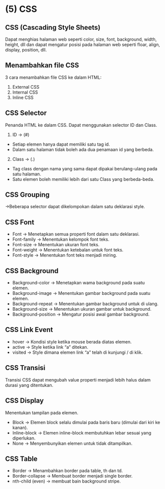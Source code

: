 # (5) CSS

## CSS (Cascading Style Sheets)
Dapat menghias halaman web seperti color, size, font, background, width, height, dll dan dapat mengatur posisi pada halaman web seperti floar, align, display, position, dll.

## Menambahkan file CSS
3 cara menambahkan file CSS ke dalam HTML:
1. External CSS
2. Internal CSS
3. Inline CSS

## CSS Selector
Penanda HTML ke dalam CSS. Dapat menggunakan selector ID dan Class.
1. ID -> (#)
- Setiap elemen hanya dapat memiliki satu tag id.
- Dalam satu halaman tidak boleh ada dua penamaan id yang berbeda.
2. Class -> (.)
- Tag class dengan nama yang sama dapat dipakai berulang-ulang pada satu halaman.
- Satu elemen boleh memiliki lebih dari satu Class yang berbeda-beda.

## CSS Grouping
->Beberapa selector dapat dikelompokan dalam satu deklarasi style.

## CSS Font
- Font -> Menetapkan semua properti font dalam satu deklarasi.
- Font-family -> Menentukan kelompok font teks.
- Font-size -> Menentukan ukuran font teks.
- Font-weight -> Menentukan ketebalan untuk font teks.
- Font-style -> Menentukan font teks menjadi miring.

## CSS Background
- Background-color -> Menetapkan wama background pada suatu elemen.
- Background-image -> Menentukan gambar background pada suatu elemen.
- Background-repeat -> Menentukan gambar background untuk di ulang.
- Background-size -> Menentukan ukuran gambar untuk background.
- Background-position -> Mengatur posisi awal gambar background.

## CSS Link Event
- hover -> Kondisi style ketika mouse berada diatas elemen.
- active -> Style ketika link “a” ditekan.
- visited -> Style dimana elemen link “a” telah di kunjungi / di klik.

## CSS Transisi
Transisi CSS dapat mengubah value properti menjadi lebih halus dalam durasi yang ditentukan.

## CSS Display
Menentukan tampilan pada elemen.
- Block -> Elemen block selalu dimulai pada baris baru (dimulai dari kiri ke kanan).
- Inline-block -> Elemen inline-block membutuhkan lebar sesuai yang diperlukan.
- None -> Menyembunyikan elemen untuk tidak ditampilkan.

## CSS Table
- Border -> Menambahkan border pada table, th dan td.
- Border-collapse -> Membuat border menjadi single border.
- nth-child (even) -> membuat bain background stripe.